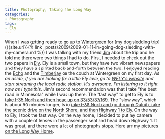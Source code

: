 ```yaml
---
title: Photography, Taking the Long Way
categories:
- Photography
tags:
- Ely
---
```


When I was getting ready to go up to [Wintergreen](http://www.dogsledding.com/) for [my dog sledding trip]({{site.url}}{% link _posts/2009/2009-01-11-im-going-dog-sledding-with-my-camera.md %}) I was talking with my friend [Jim](http://www.jimbernard.net/) about the trip and he told me there were two things I had to do. First, I needed to check out the two papers in [Ely](http://www.ely.org/). Ely is a small town, but they have two vibrant newspapers and they have a spirited back-and-forth between the two. I enjoyed reading the [Echo](http://www.elyecho.com/) and the [Timberjay](http://timberjay.com/) on the couch at Wintergreen on my first day. _As an aside, if you are looking for a little Ely love, go to [WELY's website](http://www.wely.com/) and start streaming the local radio station. It's awesome. I'm listening to it right now as I type this._
Jim's second recommendation was that I take "the best road in Minnesota" while I was up there. The "fast way" to get to Ely is to [take I-35 North and then head up on 33/53/37/169](http://maps.google.com/maps?f=q&source=s_q&hl=en&geocode=&q=minneapolis,+mn+to+ely,+mn&sll=47.386728,-92.363434&sspn=0.493247,0.577469&ie=UTF8&z=8). The "slow way", which is about 90 minutes longer, is to [take I-35 North and go through Duluth, take the scenic drive on the North Shore, and then Highway 1 to Ely](http://maps.google.com/maps?f=d&source=s_d&saddr=minneapolis,+mn&daddr=47.282956,-91.230469+to:ely,+mn&hl=en&geocode=&mra=dpe&mrcr=0&mrsp=1&sz=8&via=1&sll=46.392411,-92.559814&sspn=4.019776,4.619751&ie=UTF8&ll=46.392411,-92.559814&spn=4.019776,4.619751&z=8). On the way to Ely, I took the fast way. On the way home, I decided to put my camera with a couple of lenses in the passenger seat and head down Highway 1. It was great, and there were a lot of photography stops. Here are my [pictures on the Long Way Home](http://www.flickr.com/photos/jthingelstad//sets/72157613732639278).



